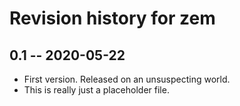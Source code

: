 # Revision history for zem

## 0.1 -- 2020-05-22

* First version. Released on an unsuspecting world.
* This is really just a placeholder file.
